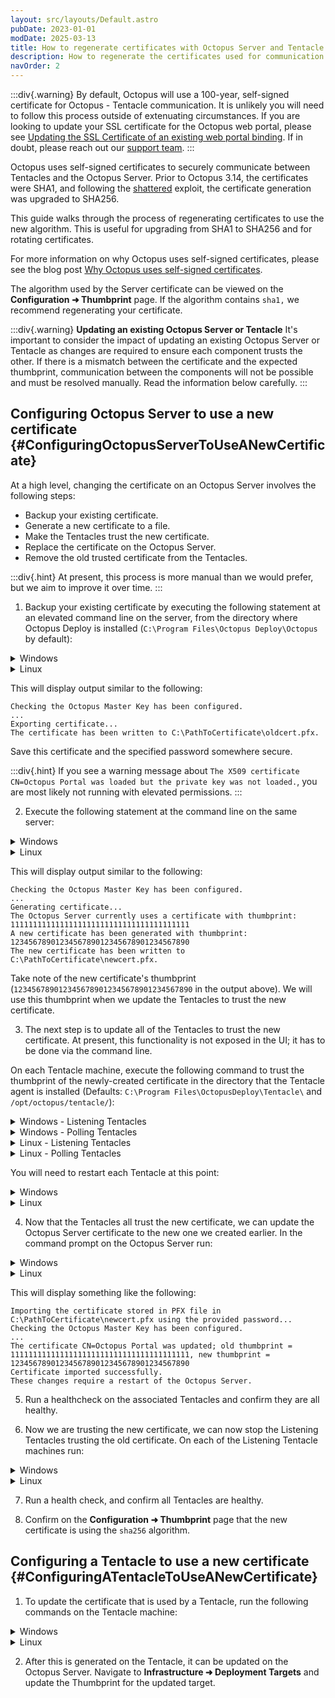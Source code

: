 ```yaml
---
layout: src/layouts/Default.astro
pubDate: 2023-01-01
modDate: 2025-03-13
title: How to regenerate certificates with Octopus Server and Tentacle
description: How to regenerate the certificates used for communication between Octopus Server and its Tentacles.
navOrder: 2
---
```


:::div{.warning}
By default, Octopus will use a 100-year, self-signed certificate for Octopus - Tentacle communication. It is unlikely you will need to follow this process outside of extenuating circumstances. If you are looking to update your SSL certificate for the Octopus web portal, please see [Updating the SSL Certificate of an existing web portal binding](https://octopus.com/docs/security/exposing-octopus/expose-the-octopus-web-portal-over-https#updating-the-ssl-certificate-of-an-existing-web-portal-binding). If in doubt, please reach out our [support team](https://octopus.com/support).
:::

Octopus uses self-signed certificates to securely communicate between Tentacles and the Octopus Server. Prior to Octopus 3.14, the certificates were SHA1, and following the [shattered](https://octopus.com/blog/shattered) exploit, the certificate generation was upgraded to SHA256. 

This guide walks through the process of regenerating certificates to use the new algorithm. This is useful for upgrading from SHA1 to SHA256 and for rotating certificates.

For more information on why Octopus uses self-signed certificates, please see the blog post [Why Octopus uses self-signed certificates](https://octopusdeploy.com/blog/why-self-signed-certificates).

The algorithm used by the Server certificate can be viewed on the **Configuration ➜ Thumbprint** page. If the algorithm contains `sha1,` we recommend regenerating your certificate.

:::div{.warning}
**Updating an existing Octopus Server or Tentacle**
It's important to consider the impact of updating an existing Octopus Server or Tentacle as changes are required to ensure each component trusts the other. If there is a mismatch between the certificate and the expected thumbprint, communication between the components will not be possible and must be resolved manually. Read the information below carefully.
:::

## Configuring Octopus Server to use a new certificate {#ConfiguringOctopusServerToUseANewCertificate}

At a high level, changing the certificate on an Octopus Server involves the following steps:

* Backup your existing certificate.
* Generate a new certificate to a file.
* Make the Tentacles trust the new certificate.
* Replace the certificate on the Octopus Server.
* Remove the old trusted certificate from the Tentacles.

:::div{.hint}
At present, this process is more manual than we would prefer, but we aim to improve it over time.
:::

1. Backup your existing certificate by executing the following statement at an elevated command line on the server, from the directory where Octopus Deploy is installed (`C:\Program Files\Octopus Deploy\Octopus` by default):

<details data-group="regenerate-certificate-configure-new">
<summary>Windows</summary>

```powershell
Octopus.Server.exe export-certificate --instance OctopusServer --export-pfx="C:\PathToCertificate\oldcert.pfx" --pfx-password MySecretPassword
```

</details>
<details data-group="regenerate-certificate-configure-new">
<summary>Linux</summary>

```bash Linux
./Octopus.Server export-certificate --instance OctopusServer --export-pfx="/tmp/oldcert.pfx" --pfx-password MySecretPassword
```

</details>

This will display output similar to the following:

```
Checking the Octopus Master Key has been configured.
...
Exporting certificate...
The certificate has been written to C:\PathToCertificate\oldcert.pfx.
```

Save this certificate and the specified password somewhere secure.

:::div{.hint}
If you see a warning message about `The X509 certificate CN=Octopus Portal was loaded but the private key was not loaded.`, you are most likely not running with elevated permissions. 
:::

2. Execute the following statement at the command line on the same server:

<details data-group="regenerate-certificate-export-pfx">
<summary>Windows</summary>

```powershell
Octopus.Server.exe new-certificate --instance OctopusServer --export-pfx="C:\PathToCertificate\newcert.pfx" --pfx-password MySecretPassword
```

</details>
<details data-group="regenerate-certificate-export-pfx">
<summary>Linux</summary>

```bash
./Octopus.Server new-certificate --instance OctopusServer --export-pfx="/tmp/newcert.pfx" --pfx-password MySecretPassword
```

</details>

This will display output similar to the following:

```
Checking the Octopus Master Key has been configured.
...
Generating certificate...
The Octopus Server currently uses a certificate with thumbprint:
1111111111111111111111111111111111111111
A new certificate has been generated with thumbprint:
1234567890123456789012345678901234567890
The new certificate has been written to C:\PathToCertificate\newcert.pfx.
```

Take note of the new certificate's thumbprint (`1234567890123456789012345678901234567890` in the output above). We will use this thumbprint when we update the Tentacles to trust the new certificate.

3. The next step is to update all of the Tentacles to trust the new certificate. At present, this functionality is not exposed in the UI; it has to be done via the command line.

On each Tentacle machine, execute the following command to trust the thumbprint of the newly-created certificate in the directory that the Tentacle agent is installed (Defaults: `C:\Program Files\OctopusDeploy\Tentacle\` and `/opt/octopus/tentacle/`):

<details data-group="regenerate-certificate-tentacle-trust">
<summary>Windows - Listening Tentacles</summary>

```powershell
Tentacle.exe configure --trust="1234567890123456789012345678901234567890"
```

</details>
<details data-group="regenerate-certificate-tentacle-trust">
<summary>Windows - Polling Tentacles</summary>

```powershell
Tentacle.exe update-trust --oldThumbprint "1111111111111111111111111111111111111111" --newThumbprint "1234567890123456789012345678901234567890"
```
This will display output similar to the following:
```
Updating Octopus servers thumbprint from 1111111111111111111111111111111111111111 to 1234567890123456789012345678901234567890
Finding existing Octopus Server registrations trusting the thumbprint 1111111111111111111111111111111111111111 and updating them to trust the thumbprint 1234567890123456789012345678901234567890:
Updating polling tentacle https://your.octopus.app:10943/ 1111111111111111111111111111111111111111 - changing to trust 1234567890123456789012345678901234567890
These changes require a restart of the Tentacle.
```

</details>
<details data-group="regenerate-certificate-tentacle-trust">
<summary>Linux - Listening Tentacles</summary>

```bash
./Tentacle configure --trust="1234567890123456789012345678901234567890"
```

This will display output similar to the following:
```
Adding 1 trusted Octopus Servers
These changes require a restart of the Tentacle.
```

</details>
<details data-group="regenerate-certificate-tentacle-trust">
<summary>Linux - Polling Tentacles</summary>

```bash
./Tentacle update-trust --oldThumbprint "1111111111111111111111111111111111111111" --newThumbprint "1234567890123456789012345678901234567890"
```

This will display output similar to the following:
```
Updating Octopus servers thumbprint from 1111111111111111111111111111111111111111 to 1234567890123456789012345678901234567890
Finding existing Octopus Server registrations trusting the thumbprint 1111111111111111111111111111111111111111 and updating them to trust the thumbprint 1234567890123456789012345678901234567890:
Updating polling tentacle https://your.octopus.app:10943/ 1111111111111111111111111111111111111111 - changing to trust 1234567890123456789012345678901234567890
These changes require a restart of the Tentacle.
```
</details>

You will need to restart each Tentacle at this point: 

<details data-group="regenerate-certificate-restart-tentacle">
<summary>Windows</summary>

```powershell
tentacle.exe service --restart
```

</details>
<details data-group="regenerate-certificate-restart-tentacle">
<summary>Linux</summary>

```bash
./Tentacle service --restart
```

</details>

4. Now that the Tentacles all trust the new certificate, we can update the Octopus Server certificate to the new one we created earlier. In the command prompt on the Octopus Server run:

<details data-group="regenerate-certificate-update-server">
<summary>Windows</summary>

```powershell
Octopus.Server.exe import-certificate --instance OctopusServer --from-file="C:\PathToCertificate\newcert.pfx" --pfx-password MySecretPassword
Octopus.Server.exe service --instance OctopusServer --restart
```

</details>
<details data-group="regenerate-certificate-update-server">
<summary>Linux</summary>

```bash
./Octopus.Server import-certificate --instance OctopusServer --from-file="/tmp/newcert.pfx" --pfx-password MySecretPassword
./Octopus.Server service --instance OctopusServer --restart
```

</details>

This will display something like the following:

```
Importing the certificate stored in PFX file in C:\PathToCertificate\newcert.pfx using the provided password...
Checking the Octopus Master Key has been configured.
...
The certificate CN=Octopus Portal was updated; old thumbprint = 1111111111111111111111111111111111111111, new thumbprint = 1234567890123456789012345678901234567890
Certificate imported successfully.
These changes require a restart of the Octopus Server.
```

5. Run a healthcheck on the associated Tentacles and confirm they are all healthy.

6. Now we are trusting the new certificate, we can now stop the Listening Tentacles trusting the old certificate. On each of the Listening Tentacle machines run:

<details data-group="regenerate-certificate-remove-trust">
<summary>Windows</summary>

```powershell
C:\Program Files\OctopusDeploy\Tentacle\Tentacle.exe configure --instance Tentacle --remove-trust <oldthumbprint>
C:\Program Files\OctopusDeploy\Tentacle\Tentacle.exe service --instance Tentacle --restart
```

</details>
<details data-group="regenerate-certificate-remove-trust">
<summary>Linux</summary>

```bash
./Tentacle configure --instance Tentacle --remove-trust <oldthumbprint>
./Tentacle service --instance Tentacle --restart
```

</details>

7. Run a health check, and confirm all Tentacles are healthy.

8. Confirm on the **Configuration ➜ Thumbprint** page that the new certificate is using the `sha256` algorithm.

## Configuring a Tentacle to use a new certificate {#ConfiguringATentacleToUseANewCertificate}

1. To update the certificate that is used by a Tentacle, run the following commands on the Tentacle machine:

<details data-group="regenerate-certificate-update-tentacle-certificate">
<summary>Windows</summary>

```powershell
C:\Program Files\OctopusDeploy\Tentacle\Tentacle.exe new-certificate
C:\Program Files\OctopusDeploy\Tentacle\Tentacle.exe service --restart
```

</details>
<details data-group="regenerate-certificate-update-tentacle-certificate">
<summary>Linux</summary>

```bash
./Tentacle new-certificate
./Tentacle service --restart
```

</details>

2. After this is generated on the Tentacle, it can be updated on the Octopus Server. Navigate to **Infrastructure ➜ Deployment Targets** and update the Thumbprint for the updated target.
